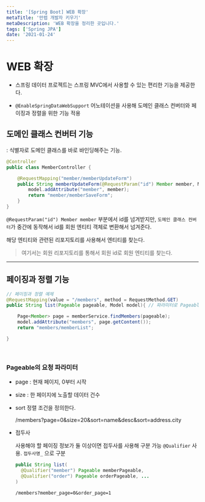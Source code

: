 ```yaml
---
title: '[Spring Boot] WEB 확장'
metaTitle: '만렙 개발자 키우기'
metaDescription: 'WEB 확장을 정리한 곳입니다.'
tags: ['Spring JPA']
date: '2021-01-24'
---
```


# WEB 확장

- 스프링 데이터 프로젝트는 스프링 MVC에서 사용할 수 있는 편리한 기능을 제공한다.


- `@EnableSpringDataWebSupport` 어노테이션을 사용해 도메인 클래스 컨버터와 페이징과 정렬을 위한 기능 적용

## 도메인 클래스 컨버터 기능

: 식별자로 도메인 클래스를 바로 바인딩해주는 기능.

```java
@Controller
public class MemberController {

    @RequestMapping("member/memberUpdateForm")
    public String memberUpdateForm(@RequestParam("id") Member member, Model model){
        model.addAttribute("member", member);
        return "member/memberSaveForm";
    }
}
```

`@RequestParam("id") Member member` 부분에서 id를 넘겨받지만, `도메인 클래스 컨버터`가 중간에 동작해서 id를 회원 엔티티 객체로 변환해서 넘겨준다.

 해당 엔티티와 관련된 리포지토리를 사용해서 엔티티를 찾는다.
> 여기서는 회원 리포지토리를 통해서 회원 id로 회원 엔티티를 찾는다.

---

## 페이징과 정렬 기능

```java
// 페이징과 정렬 예제
@RequestMapping(value = "/members", method = RequestMethod.GET)
public String list(Pageable pageable, Model model){ // 파라미터로 Pageable을 받는다. Pageable은 요청 파라미터 정보로 만들어진다.

    Page<Member> page = memberService.findMembers(pageable);
    model.addAttribute("members", page.getContent());
    return "members/memberList";

}
```
<br/>

### Pageable의 요청 파라미터
- page : 현재 페이지, 0부터 시작

- size : 한 페이지에 노출할 데이터 건수

- sort 정렬 조건을 정의한다.


    /members?page=0&size=20&sort=name&desc&sort=address.city


- 접두사

  사용해야 할 페이징 정보가 둘 이상이면 접두사를 사용해 구분 가능 `@Qualifier` 사용. `접두사명_` 으로 구분

  ```java
  public String list(
    @Qualifier("member") Pageable memberPageable,
    @Qualifier("order") Pageable orderPageable, ...
  )
  ```
  `/members?member_page=0&order_page=1`
